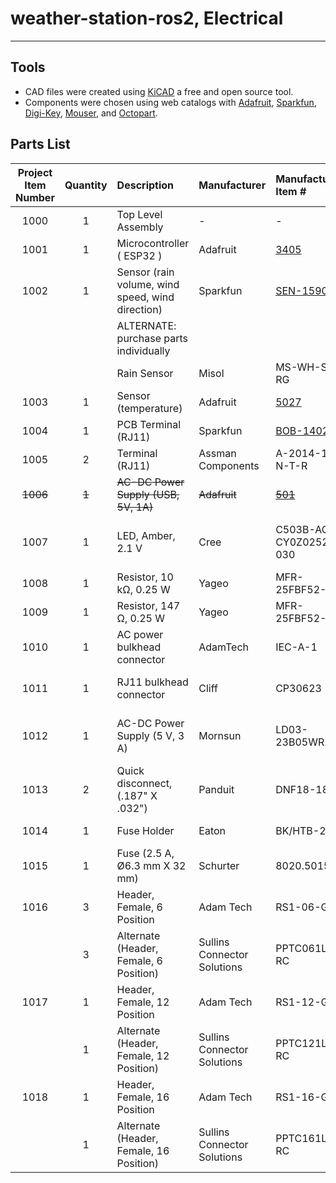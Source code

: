 # weather-station-ros2, Electrical

---

## Tools

- CAD files were created using [KiCAD](https://www.kicad.org/) a free and open source tool.
- Components were chosen using web catalogs with [Adafruit](https://www.adafruit.com/), [Sparkfun](https://www.sparkfun.com/), [Digi-Key](https://www.digikey.ca/), [Mouser](https://mouser.ca/), and [Octopart](https://octopart.com/).

## Parts List

| Project Item Number | Quantity | Description                                      | Manufacturer                | Manufacturer Item #                                  | Distributor  | Distributor #                                                                                                                                            |
| :-----------------: | :------: | :----------------------------------------------- | :-------------------------- | :--------------------------------------------------- | :----------- | :------------------------------------------------------------------------------------------------------------------------------------------------------- |
|        1000         |    1     | Top Level Assembly                               | -                           | -                                                    | Digi-Key     | -                                                                                                                                                        |
|        1001         |    1     | Microcontroller ( ESP32 )                        | Adafruit                    | [3405](https://www.adafruit.com/product/3405)        | Digi-Key     | [1528-2181-ND](https://www.digikey.ca/en/products/detail/adafruit-industries-llc/3405/7244967)                                                           |
|        1002         |    1     | Sensor (rain volume, wind speed, wind direction) | Sparkfun                    | [SEN-15901](https://www.sparkfun.com/products/15901) | Digi-Key     | [1568-SEN-15901-ND](https://www.digikey.ca/en/products/detail/sparkfun-electronics/SEN-15901/11570533)                                                   |
|                     |          | ALTERNATE: purchase parts individually           |                             |                                                      |              | -                                                                                                                                                        |
|                     |          | Rain Sensor                                      | Misol                       | MS-WH-SP-RG                                          | AliExpress   | -                                                                                                                                                        |
|        1003         |    1     | Sensor (temperature)                             | Adafruit                    | [5027](https://www.adafruit.com/product/5027)        | Digi-Key     | [1528-5027-ND](https://www.digikey.ca/en/products/detail/adafruit-industries-llc/5027/14291401)                                                          |
|        1004         |    1     | PCB Terminal (RJ11)                              | Sparkfun                    | [BOB-14021](https://www.sparkfun.com/products/14021) | Digi-Key     | [1568-1440-ND](https://www.digikey.ca/en/products/detail/sparkfun-electronics/BOB-14021/6228638)                                                         |
|        1005         |    2     | Terminal (RJ11)                                  | Assman Components           | A-2014-1-4-N-T-R                                     | Digi-Key     | [AE10395-ND](https://www.digikey.ca/en/products/detail/assmann-wsw-components/A-2014-1-4-N-T-R/2183646)                                                  |
|      ~~1006~~       |  ~~1~~   | ~~AC-DC Power Supply (USB, 5V, 1A)~~             | ~~Adafruit~~                | [~~501~~](https://www.adafruit.com/product/501)      | ~~Digi-Key~~ | -                                                                                                                                                        |
|        1007         |    1     | LED, Amber, 2.1 V                                | Cree                        | C503B-ACN-CY0Z0252-030                               | Digi-Key     | [C503B-ACN-CY0Z0252-030CT-ND](https://www.digikey.ca/en/products/detail/creeled-inc/C503B-ACN-CY0Z0252-030/2341518)                                      |
|        1008         |    1     | Resistor, 10 kΩ, 0.25 W                          | Yageo                       | MFR-25FBF52-10K                                      | Digi-Key     | [10.0KXBK-ND](https://www.digikey.ca/en/products/detail/yageo/MFR-25FBF52-10K/13219)                                                                     |
|        1009         |    1     | Resistor, 147 Ω, 0.25 W                          | Yageo                       | MFR-25FBF52-147R                                     | Digi-Key     | [147XBK-ND](https://www.digikey.ca/en/products/detail/yageo/MFR-25FBF52-147R/12829)                                                                      |
|        1010         |    1     | AC power bulkhead connector                      | AdamTech                    | IEC-A-1                                              | Digi-Key     | [2057-IEC-A-1-ND](https://www.digikey.ca/en/products/detail/adam-tech/IEC-A-1/9832381)                                                                   |
|        1011         |    1     | RJ11 bulkhead connector                          | Cliff                       | CP30623                                              | Digi-Key     | [3185-CP30623-ND](https://www.digikey.ca/en/products/detail/cliff-electronic-components-ltd/CP30623/13688238)                                            |
|        1012         |    1     | AC-DC Power Supply (5 V, 3 A)                    | Mornsun                     | LD03-23B05WR2                                        | Digi-Key     | [2725-LD03-23B05WR2-ND](https://www.digikey.ca/en/products/detail/mornsun-america-llc/LD03-23B05WR2/13968647)                                            |
|        1013         |    2     | Quick disconnect, (.187" X .032")                | Panduit                     | DNF18-187FIB                                         | Digi-Key     |                                                                                                                                                          |
|        1014         |    1     | Fuse Holder                                      | Eaton                       | BK/HTB-22I-R                                         | Digi-Key     | [283-2851-ND](https://www.digikey.ca/en/products/detail/eaton-electronics-division/BK-HTB-22I-R/1024104)                                                 |
|        1015         |    1     | Fuse (2.5 A, Ø6.3 mm X 32 mm)                    | Schurter                    | 8020.5015                                            | Digi-Key     | [486-3090-ND](https://www.digikey.ca/en/products/detail/schurter-inc/8020-5015/5051479)                                                                  |
|        1016         |    3     | Header, Female, 6 Position                       | Adam Tech                   | RS1-06-G                                             | Digi-Key     | [2057-RS1-06-G-ND](https://www.digikey.ca/en/products/detail/adam-tech/RS1-06-G/9832050)                                                                 |
|                     |    3     | Alternate (Header, Female, 6 Position)           | Sullins Connector Solutions | PPTC061LFBN-RC                                       | Digi-Key     | [S7004-ND](https://www.digikey.ca/en/products/detail/sullins-connector-solutions/PPTC061LFBN-RC/810145?s=N4IgTCBcDaIApwCoGEAMA2AjAGQGICEA5AWgCVkQBdAXyA) |
|        1017         |    1     | Header, Female, 12 Position                      | Adam Tech                   | RS1-12-G                                             | Digi-Key     | [2057-RS1-12-G-ND](https://www.digikey.ca/en/products/detail/adam-tech/RS1-12-G/9832041)                                                                 |
|                     |    1     | Alternate (Header, Female, 12 Position)          | Sullins Connector Solutions | PPTC121LFBN-RC                                       | Digi-Key     | [S6100-ND](https://www.digikey.ca/en/products/detail/sullins-connector-solutions/PPTC121LFBN-RC/807231?s=N4IgTCBcDaIApwCoGECMZUBkBiAhAcgLQBKyIAugL5A)    |
|        1018         |    1     | Header, Female, 16 Position                      | Adam Tech                   | RS1-16-G                                             |              |                                                                                                                                                          |
|                     |    1     | Alternate (Header, Female, 16 Position)          | Sullins Connector Solutions | PPTC161LFBN-RC                                       | Digi-Key     | [S7014-ND](https://www.digikey.ca/en/products/detail/sullins-connector-solutions/PPTC161LFBN-RC/810154?s=N4IgTCBcDaIApwCoGECMA2VAZAYgIQDkBaAJWRAF0BfIA)  |
